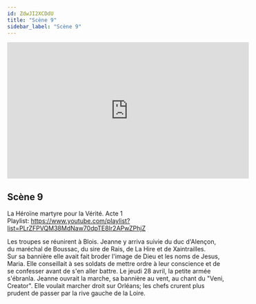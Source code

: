 ```yaml
---
id: ZdwJI2XCDdU
title: "Scène 9"
sidebar_label: "Scène 9"
---
```


<div class="video-float-container">
  <iframe
    width="560"
    height="315"
    src="https://www.youtube.com/embed/ZdwJI2XCDdU"
    title="YouTube video player"
    frameborder="0"
    allow="accelerometer; autoplay; clipboard-write; encrypted-media; gyroscope; picture-in-picture; web-share"
    referrerpolicy="strict-origin-when-cross-origin"
    allowfullscreen
  ></iframe>
</div>

## Scène 9

La Héroïne martyre pour la Vérité. Acte 1  
Playlist: https://www.youtube.com/playlist?list=PLrZFPVQM38MdNaw70dpTE8Ir2APwZPhjZ

Les troupes se réunirent à Blois. Jeanne y arriva suivie du duc d'Alençon, du maréchal de Boussac, du sire de Rais, de La Hire et de Xaintrailles.  
Sur sa bannière elle avait fait broder l'image de Dieu et les noms de Jesus, Maria. Elle conseillait à ses soldats de mettre ordre à leur conscience et de se confesser avant de s'en aller battre. Le jeudi 28 avril, la petite armée s'ébranla. Jeanne ouvrait la marche, sa bannière au vent, au chant du "Veni, Creator". Elle voulait marcher droit sur Orléans; les chefs crurent plus prudent de passer par la rive gauche de la Loire.
